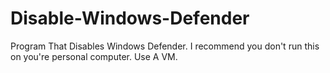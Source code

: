 # Disable-Windows-Defender
Program That Disables Windows Defender. I recommend you don't run this on you're personal computer. Use A VM.
